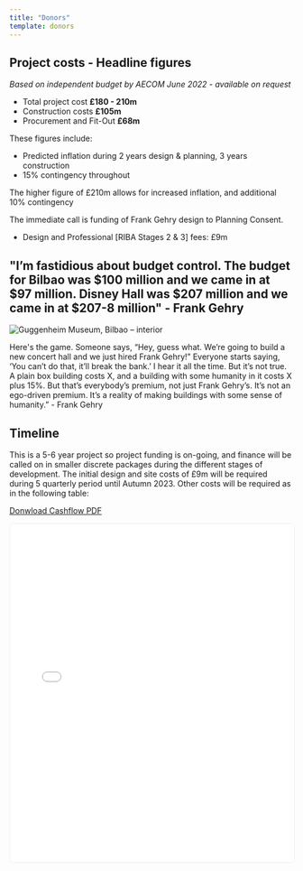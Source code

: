 ```yaml
---
title: "Donors"
template: donors
---
```


## Project costs - Headline figures

*Based on independent budget by AECOM June 2022 - available on request*

- Total project cost **£180 - 210m**
- Construction costs **£105m**
- Procurement and Fit-Out **£68m**

These figures include:

- Predicted inflation during 2 years design & planning, 3 years construction
- 15% contingency throughout

The higher figure of £210m allows for increased inflation, and additional 10% contingency

The immediate call is funding of Frank Gehry design to Planning Consent.

- Design and Professional [RIBA Stages 2 & 3] fees: £9m

## "**I’m fastidious about budget control**. The budget for Bilbao was $100 million and we came in at $97 million. Disney Hall was $207 million and we came in at $207-8 million" - **Frank Gehry**

![](/donors/images/bilbao.jpg "Guggenheim Museum, Bilbao – interior")

Here's the game. Someone says, “Hey, guess what. We’re going to build a new concert hall and we just hired Frank Gehry!” Everyone starts saying, ‘You can’t do that, it’ll break the bank.’ I hear it all the time. But it’s not true. A plain box building costs X, and a building with some humanity in it costs X plus 15%. But that’s everybody’s premium, not just Frank Gehry’s. It’s not an ego-driven premium. It’s a reality of making buildings with some sense of humanity.” - Frank Gehry

## Timeline

This is a 5-6 year project so project funding is on-going, and finance will be called on in smaller discrete packages during the different stages of development. The initial design and site costs of £9m will be required during 5 quarterly period until Autumn 2023. Other costs will be required as in the following table:

[Donwload Cashflow PDF](/docs/wimbledon_concert_hall_cashflow_v1.pdf)

<iframe src="/docs/wimbledon_concert_hall_cashflow_v1.pdf" width="100%" height="600" style="border: 1px solid #EEE; border-radius: 8px; margin-bottom: 42px"></iframe>
